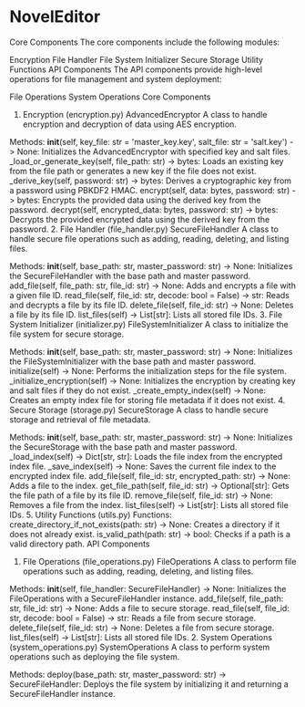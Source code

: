 # NovelEditor
Core Components
The core components include the following modules:

Encryption
File Handler
File System Initializer
Secure Storage
Utility Functions
API Components
The API components provide high-level operations for file management and system deployment:

File Operations
System Operations
Core Components
1. Encryption (encryption.py)
AdvancedEncryptor
A class to handle encryption and decryption of data using AES encryption.

Methods:
__init__(self, key_file: str = 'master_key.key', salt_file: str = 'salt.key') -> None: Initializes the AdvancedEncryptor with specified key and salt files.
_load_or_generate_key(self, file_path: str) -> bytes: Loads an existing key from the file path or generates a new key if the file does not exist.
_derive_key(self, password: str) -> bytes: Derives a cryptographic key from a password using PBKDF2 HMAC.
encrypt(self, data: bytes, password: str) -> bytes: Encrypts the provided data using the derived key from the password.
decrypt(self, encrypted_data: bytes, password: str) -> bytes: Decrypts the provided encrypted data using the derived key from the password.
2. File Handler (file_handler.py)
SecureFileHandler
A class to handle secure file operations such as adding, reading, deleting, and listing files.

Methods:
__init__(self, base_path: str, master_password: str) -> None: Initializes the SecureFileHandler with the base path and master password.
add_file(self, file_path: str, file_id: str) -> None: Adds and encrypts a file with a given file ID.
read_file(self, file_id: str, decode: bool = False) -> str: Reads and decrypts a file by its file ID.
delete_file(self, file_id: str) -> None: Deletes a file by its file ID.
list_files(self) -> List[str]: Lists all stored file IDs.
3. File System Initializer (initializer.py)
FileSystemInitializer
A class to initialize the file system for secure storage.

Methods:
__init__(self, base_path: str, master_password: str) -> None: Initializes the FileSystemInitializer with the base path and master password.
initialize(self) -> None: Performs the initialization steps for the file system.
_initialize_encryption(self) -> None: Initializes the encryption by creating key and salt files if they do not exist.
_create_empty_index(self) -> None: Creates an empty index file for storing file metadata if it does not exist.
4. Secure Storage (storage.py)
SecureStorage
A class to handle secure storage and retrieval of file metadata.

Methods:
__init__(self, base_path: str, master_password: str) -> None: Initializes the SecureStorage with the base path and master password.
_load_index(self) -> Dict[str, str]: Loads the file index from the encrypted index file.
_save_index(self) -> None: Saves the current file index to the encrypted index file.
add_file(self, file_id: str, encrypted_path: str) -> None: Adds a file to the index.
get_file_path(self, file_id: str) -> Optional[str]: Gets the file path of a file by its file ID.
remove_file(self, file_id: str) -> None: Removes a file from the index.
list_files(self) -> List[str]: Lists all stored file IDs.
5. Utility Functions (utils.py)
Functions:
create_directory_if_not_exists(path: str) -> None: Creates a directory if it does not already exist.
is_valid_path(path: str) -> bool: Checks if a path is a valid directory path.
API Components
1. File Operations (file_operations.py)
FileOperations
A class to perform file operations such as adding, reading, deleting, and listing files.

Methods:
__init__(self, file_handler: SecureFileHandler) -> None: Initializes the FileOperations with a SecureFileHandler instance.
add_file(self, file_path: str, file_id: str) -> None: Adds a file to secure storage.
read_file(self, file_id: str, decode: bool = False) -> str: Reads a file from secure storage.
delete_file(self, file_id: str) -> None: Deletes a file from secure storage.
list_files(self) -> List[str]: Lists all stored file IDs.
2. System Operations (system_operations.py)
SystemOperations
A class to perform system operations such as deploying the file system.

Methods:
deploy(base_path: str, master_password: str) -> SecureFileHandler: Deploys the file system by initializing it and returning a SecureFileHandler instance.